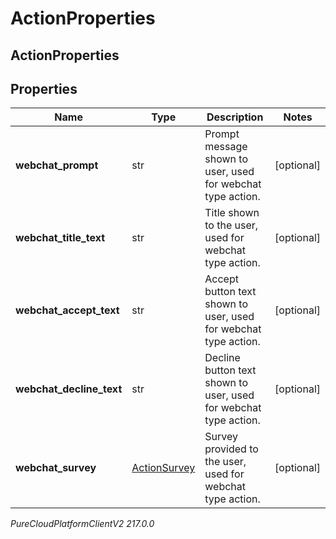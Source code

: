 # ActionProperties

## ActionProperties

## Properties

|Name | Type | Description | Notes|
|------------ | ------------- | ------------- | -------------|
| **webchat_prompt** | str | Prompt message shown to user, used for webchat type action. | [optional] |
| **webchat_title_text** | str | Title shown to the user, used for webchat type action. | [optional] |
| **webchat_accept_text** | str | Accept button text shown to user, used for webchat type action. | [optional] |
| **webchat_decline_text** | str | Decline button text shown to user, used for webchat type action. | [optional] |
| **webchat_survey** | [ActionSurvey](ActionSurvey) | Survey provided to the user, used for webchat type action. | [optional] |



_PureCloudPlatformClientV2 217.0.0_
